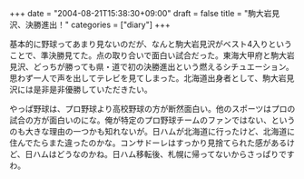 +++
date = "2004-08-21T15:38:30+09:00"
draft = false
title = "駒大岩見沢、決勝進出！"
categories = ["diary"]
+++

基本的に野球ってあまり見ないのだが、なんと駒大岩見沢がベスト4入りということで、準決勝見てた。点の取り合いで面白い試合だった。東海大甲府と駒大岩見沢、どっちが勝っても県・道で初の決勝進出という燃えるシチュエーション。思わず一人で声を出してテレビを見てしまった。北海道出身者として、駒大岩見沢には是非是非優勝していただきたい。

やっぱ野球は、プロ野球より高校野球の方が断然面白い。他のスポーツはプロの試合の方が面白いのにな。俺が特定のプロ野球チームのファンではない、というのも大きな理由の一つかも知れないが。日ハムが北海道に行ったけど、北海道に住んでたらまた違ったのかな。コンサドーレはすっかり見捨てられた感があるけど、日ハムはどうなのかね。日ハム移転後、札幌に帰ってないからさっぱりですわ。
